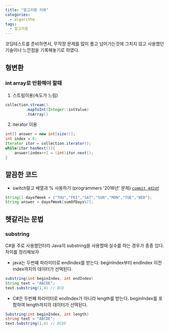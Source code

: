 ```yaml
---
title: "알고리즘 리뷰"
categories:
  - algorithm
tags:
  - 알고리즘
---
```


코딩테스트를 준비하면서, 무작정 문제를 많이 풀고 넘어가는것에 그치지 않고 사용했던 기술이나 느낀점을 기록해놓기로 하였다.


## 형변환

### int array로 반환해야 할때

1. 스트림이용(속도가 느림)
```java
collection.stream()
         .mapToInt(Integer::intValue)
         .toArray()
```


2. iterator 이용
```java
int[] answer = new int[size()];
int index = 0;
Iterator itor = collection.iterator();
while(itor.hasNext()){
    answer[index++] = (int)itor.next();
}
```

## 깔끔한 코드

* switch말고 배열과 % 사용하기 (programmers '2016년' 문제) [`commit 4d2df`](https://github.com/maenguin/Algorithm/commit/4d2dfd3ccb792f3af604602d4d1b62a6af8b25d4)
```java
String[] dayofWeek = {"THU","FRI","SAT","SUN","MON","TUE","WED"};
String answer = dayofWeek[sumOfDays%7];
```

## 헷갈리는 문법

### substring
C#을 주로 사용했던터라 Java의 substring을 사용할때 실수를 하는 경우가 종종 있다.
차이를 정리해보자

* java는 두번쨰 파라미터로 endIndex를 받는다. 
beginIndex부터 endIndex 이전 index까지의 데이터가 선택된다. 
```java
substring(int beginIndex, int endIndex)
String text = "ABCDE";
text.substring(1,4) // BCD
```

* C#은 두번째 파라미터로 endIndex가 아니라 length를 받는다.
beginIndex를 포함하여 length까지의 데이터가 선택된다.
```c#
Substring(int beginIndex, int length)
string text = "ABCDE";
text.Substring(1,4) // BCDE
```










